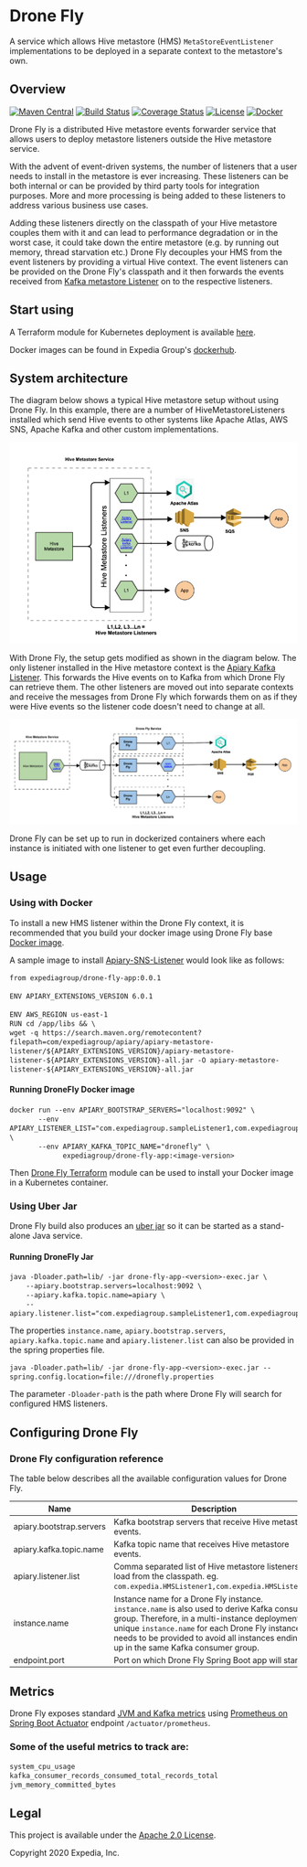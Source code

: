 # Drone Fly
A service which allows Hive metastore (HMS) `MetaStoreEventListener` implementations to be deployed in a separate context to the metastore's own.

## Overview
[![Maven Central](https://maven-badges.herokuapp.com/maven-central/com.expediagroup/drone-fly-app/badge.svg?subject=com.expediagroup:drone-fly-app)](https://maven-badges.herokuapp.com/maven-central/com.expediagroup/drone-fly-app)
[![Build Status](https://github.com/ExpediaGroup/drone-fly/workflows/Build/badge.svg)](https://github.com/ExpediaGroup/drone-fly/actions?query=workflow:"Build")
[![Coverage Status](https://coveralls.io/repos/github/ExpediaGroup/drone-fly/badge.svg?branch=master)](https://coveralls.io/github/ExpediaGroup/drone-fly?branch=master)
[![License](https://img.shields.io/badge/License-Apache%202.0-blue.svg)](https://opensource.org/licenses/Apache-2.0)
[![Docker](https://img.shields.io/badge/docker-drone--fly-blue)](https://hub.docker.com/r/expediagroup/drone-fly-app)

Drone Fly is a distributed Hive metastore events forwarder service that allows users to deploy metastore listeners outside the Hive metastore service.

With the advent of event-driven systems, the number of listeners that a user needs to install in the metastore is ever increasing. These listeners can be both internal or can be provided by third party tools for integration purposes. More and more processing is being added to these listeners to address various business use cases.

Adding these listeners directly on the classpath of your Hive metastore couples them with it and can lead to performance degradation or in the worst case, it could take down the entire metastore (e.g. by running out memory, thread starvation etc.) Drone Fly decouples your HMS from the event listeners by providing a virtual Hive context. The event listeners can be provided on the Drone Fly's classpath and it then forwards the events received from [Kafka metastore Listener](https://github.com/ExpediaGroup/apiary-extensions/tree/master/apiary-metastore-events/kafka-metastore-events/kafka-metastore-listener) on to the respective listeners.

## Start using

A Terraform module for Kubernetes deployment is available [here](https://github.com/ExpediaGroup/apiary-drone-fly).

Docker images can be found in Expedia Group's [dockerhub](https://hub.docker.com/search/?q=expediagroup%2Fdrone-fly&type=image).

## System architecture

The diagram below shows a typical Hive metastore setup without using Drone Fly. In this example, there are a number of HiveMetastoreListeners installed which send Hive events to other systems like Apache Atlas, AWS SNS, Apache Kafka and other custom implementations.

![Hive Metastore setup without Drone Fly.](drone-fly-before.png "Multiple Hive metastore listeners are deployed in HMS context.")

With Drone Fly, the setup gets modified as shown in the diagram below. The only listener installed in the Hive metastore context is the [Apiary Kafka Listener](https://github.com/ExpediaGroup/apiary-extensions/tree/master/apiary-metastore-events/kafka-metastore-events/kafka-metastore-listener). This forwards the Hive events on to Kafka from which Drone Fly can retrieve them. The other listeners are moved out into separate contexts and receive the messages from Drone Fly which forwards them on as if they were Hive events so the listener code doesn't need to change at all.

![Hive Metastore setup with Drone Fly.](drone-fly-after.png "Only one Hive metastore listener is deployed in HMS context and others are deployed in Drone Fly context")

Drone Fly can be set up to run in dockerized containers where each instance is initiated with one listener to get even further decoupling.

## Usage
### Using with Docker

To install a new HMS listener within the Drone Fly context, it is recommended that you build your docker image using Drone Fly base [Docker image](https://hub.docker.com/r/expediagroup/drone-fly-app).

A sample image to install [Apiary-SNS-Listener](https://github.com/ExpediaGroup/apiary-extensions/tree/master/apiary-metastore-events/sns-metastore-events/apiary-metastore-listener) would look like as follows:

```
from expediagroup/drone-fly-app:0.0.1

ENV APIARY_EXTENSIONS_VERSION 6.0.1

ENV AWS_REGION us-east-1
RUN cd /app/libs && \
wget -q https://search.maven.org/remotecontent?filepath=com/expediagroup/apiary/apiary-metastore-listener/${APIARY_EXTENSIONS_VERSION}/apiary-metastore-listener-${APIARY_EXTENSIONS_VERSION}-all.jar -O apiary-metastore-listener-${APIARY_EXTENSIONS_VERSION}-all.jar
```

#### Running DroneFly Docker image

	docker run --env APIARY_BOOTSTRAP_SERVERS="localhost:9092" \
		   --env APIARY_LISTENER_LIST="com.expediagroup.sampleListener1,com.expediagroup.sampleListener2" \
		   --env APIARY_KAFKA_TOPIC_NAME="dronefly" \
		         expediagroup/drone-fly-app:<image-version>

Then [Drone Fly Terraform](https://github.com/ExpediaGroup/apiary-drone-fly) module can be used to install your Docker image in a Kubernetes container.


### Using Uber Jar

Drone Fly build also produces an [uber jar](https://mvnrepository.com/artifact/com.expediagroup/drone-fly-app) so it can be started as a stand-alone Java service.

#### Running DroneFly Jar

	java -Dloader.path=lib/ -jar drone-fly-app-<version>-exec.jar \
		--apiary.bootstrap.servers=localhost:9092 \
		--apiary.kafka.topic.name=apiary \
		--apiary.listener.list="com.expediagroup.sampleListener1,com.expediagroup.sampleListener2"	
	
The properties `instance.name`, `apiary.bootstrap.servers`, `apiary.kafka.topic.name` and `apiary.listener.list` can also be provided in the spring properties file.
	
	java -Dloader.path=lib/ -jar drone-fly-app-<version>-exec.jar --spring.config.location=file:///dronefly.properties
	
The parameter `-Dloader-path` is the path where Drone Fly will search for configured HMS listeners.

## Configuring Drone Fly

### Drone Fly configuration reference
The table below describes all the available configuration values for Drone Fly.

| Name | Description | Type | Default | Required |
|------|-------------|------|---------|:--------:|
| apiary.bootstrap.servers | Kafka bootstrap servers that receive Hive metastore events. | `string` | n/a | yes |
| apiary.kafka.topic.name | Kafka topic name that receives Hive metastore events. | `string` | n/a | yes |
| apiary.listener.list | Comma separated list of Hive metastore listeners to load from the classpath. eg. `com.expedia.HMSListener1,com.expedia.HMSListener2` | `string` | `"com.expediagroup.dataplatform.dronefly.app.service.listener.LoggingMetastoreListener"` | no |
| instance.name | Instance name for a Drone Fly instance. `instance.name` is also used to derive Kafka consumer group. Therefore, in a multi-instance deployment, unique `instance.name` for each Drone Fly instance needs to be provided to avoid all instances ending up in the same Kafka consumer group. | `string` | `drone-fly` | no |
| endpoint.port | Port on which Drone Fly Spring Boot app will start. | `string` | `8008` | no |


## Metrics

Drone Fly exposes standard [JVM and Kafka metrics](https://docs.spring.io/spring-boot/docs/current/reference/htmlsingle/#production-ready-metrics-meter) using [Prometheus on Spring Boot Actuator](https://docs.spring.io/spring-boot/docs/current/reference/html/production-ready-features.html#production-ready-metrics-export-prometheus) endpoint `/actuator/prometheus`.

### Some of the useful metrics to track are:

```
system_cpu_usage
kafka_consumer_records_consumed_total_records_total
jvm_memory_committed_bytes
```


## Legal
This project is available under the [Apache 2.0 License](http://www.apache.org/licenses/LICENSE-2.0.html).

Copyright 2020 Expedia, Inc.

